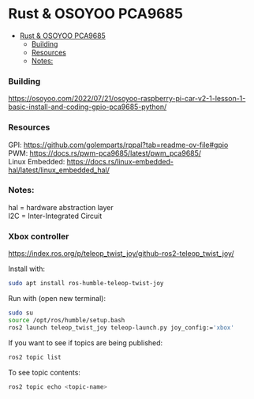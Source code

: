 # Rust & OSOYOO PCA9685 

<!--toc:start-->
- [Rust & OSOYOO PCA9685](#rust-osoyoo-pca9685)
    - [Building](#building)
    - [Resources](#resources)
    - [Notes:](#notes)
<!--toc:end-->

### Building
https://osoyoo.com/2022/07/21/osoyoo-raspberry-pi-car-v2-1-lesson-1-basic-install-and-coding-gpio-pca9685-python/

### Resources
GPI: https://github.com/golemparts/rppal?tab=readme-ov-file#gpio    
PWM: https://docs.rs/pwm-pca9685/latest/pwm_pca9685/       
Linux Embedded: https://docs.rs/linux-embedded-hal/latest/linux_embedded_hal/   

### Notes:
hal = hardware abstraction layer   
I2C = Inter-Integrated Circuit    

### Xbox controller

https://index.ros.org/p/teleop_twist_joy/github-ros2-teleop_twist_joy/

Install with:

```bash
sudo apt install ros-humble-teleop-twist-joy 
```

Run with (open new terminal):

```bash
sudo su
source /opt/ros/humble/setup.bash
ros2 launch teleop_twist_joy teleop-launch.py joy_config:='xbox'
```

If you want to see if topics are being published:

```bash
ros2 topic list
```

To see topic contents:

```bash
ros2 topic echo <topic-name>
```

